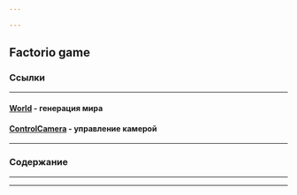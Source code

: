 ```yaml
---

---
```

## Factorio game 
### Ссылки 
----
#### [World](obsidian://open?vault=Md&file=Factorio%2FREADME_World) - генерация мира
#### [ControlCamera]() - управление камерой

---------

### Содержание
---
---











